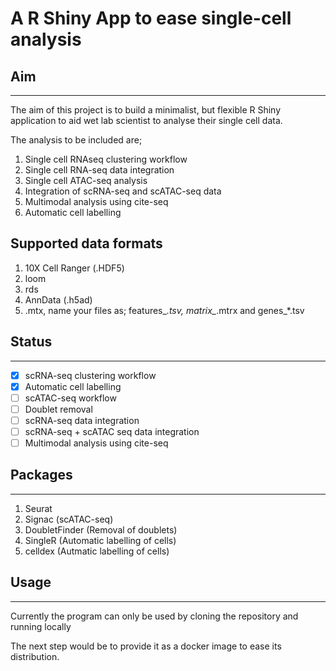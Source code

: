
# A R Shiny App to ease single-cell analysis


## Aim
-------
The aim of this project is to build a minimalist, but flexible R Shiny application 
to aid wet lab scientist to analyse their single cell data. 

The analysis to be included are;

1. Single cell RNAseq clustering workflow
2. Single cell RNA-seq data integration
3. Single cell ATAC-seq analysis
4. Integration of scRNA-seq and scATAC-seq data
5. Multimodal analysis using cite-seq
6. Automatic cell labelling


Supported data formats
----------------------
1. 10X Cell Ranger (.HDF5)
2. loom
3. rds
4. AnnData (.h5ad)
5. .mtx, name your files as; features_*.tsv, matrix_*.mtrx and genes_*.tsv


## Status
---------
- [X] scRNA-seq clustering workflow
- [X] Automatic cell labelling
- [ ] scATAC-seq workflow
- [ ] Doublet removal
- [ ] scRNA-seq data integration
- [ ] scRNA-seq + scATAC seq data integration
- [ ] Multimodal analysis using cite-seq

## Packages
-----------
1. Seurat
2. Signac (scATAC-seq)
3. DoubletFinder (Removal of doublets)
4. SingleR (Automatic labelling of cells)
5. celldex (Autmatic labelling of cells)

## Usage
--------
Currently the program can only be used by cloning the repository and running locally

The next step would be to provide it as a docker image to ease its distribution.
